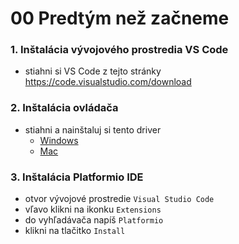 # 00 Predtým než začneme

### 1. Inštalácia vývojového prostredia VS Code

- stiahni si VS Code z tejto stránky https://code.visualstudio.com/download

### 2. Inštalácia ovládača

- stiahni a nainštaluj si tento driver 
  - [Windows](/software/win/usb_driver.zip)
  - [Mac](/software/mac/usb_driver_MAC.ZIP)  

### 3. Inštalácia Platformio IDE
- otvor vývojové prostredie `Visual Studio Code`  
- vľavo klikni na ikonku `Extensions`
- do vyhľadávača napíš `Platformio`
- klikni na tlačitko `Install`
